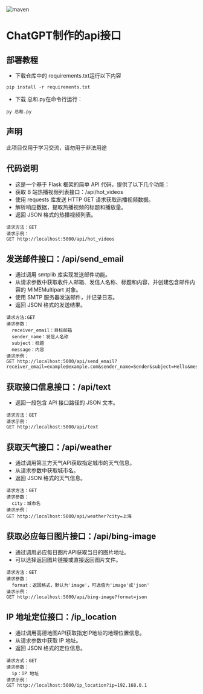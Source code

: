 ![maven](https://img.shields.io/badge/python-3.11%2B-blue)
# ChatGPT制作的api接口
## 部署教程
* 下载仓库中的 requirements.txt运行以下内容
```
pip install -r requirements.txt
```
* 下载 总和.py在命令行运行：
```
py 总和.py
```
## 声明

此项目仅用于学习交流，请勿用于非法用途

## 代码说明
* 这是一个基于 Flask 框架的简单 API 代码，提供了以下几个功能：
* 获取 B 站热播视频列表接口：/api/hot_videos
* 使用 requests 库发送 HTTP GET 请求获取热播视频数据。
* 解析响应数据，提取热播视频的标题和播放量。
* 返回 JSON 格式的热播视频列表。
```
请求方法：GET
请求示例：
GET http://localhost:5000/api/hot_videos
```

## 发送邮件接口：/api/send_email
* 通过调用 smtplib 库实现发送邮件功能。
* 从请求参数中获取收件人邮箱、发信人名称、标题和内容，并创建包含邮件内容的 MIMEMultipart 对象。
* 使用 SMTP 服务器发送邮件，并记录日志。
* 返回 JSON 格式的发送结果。
```
请求方法:GET
请求参数：
  receiver_email：目标邮箱
  sender_name：发信人名称
  subject：标题
  message：内容
请求示例：
GET http://localhost:5000/api/send_email?receiver_email=example@example.com&sender_name=Sender&subject=Hello&message=Hello%20World
```
## 获取接口信息接口：/api/text
* 返回一段包含 API 接口路径的 JSON 文本。
```
请求方法：GET
请求示例：
GET http://localhost:5000/api/text
```
## 获取天气接口：/api/weather
* 通过调用第三方天气API获取指定城市的天气信息。
* 从请求参数中获取城市名。
* 返回 JSON 格式的天气信息。
```
请求方法：GET
请求参数：
  city：城市名
请求示例：
GET http://localhost:5000/api/weather?city=上海
```

## 获取必应每日图片接口：/api/bing-image
* 通过调用必应每日图片API获取当日的图片地址。
* 可以选择返回图片链接或直接返回图片文件。
```
请求方法：GET
请求参数：
  format：返回格式，默认为'image'，可选值为'image'或'json'
请求示例：
GET http://localhost:5000/api/bing-image?format=json
```
## IP 地址定位接口：/ip_location
* 通过调用高德地图API获取指定IP地址的地理位置信息。
* 从请求参数中获取 IP 地址。
* 返回 JSON 格式的定位信息。
```
请求方式：GET
请求参数：
  ip：IP 地址
请求示例：
GET http://localhost:5000/ip_location?ip=192.168.0.1
```
